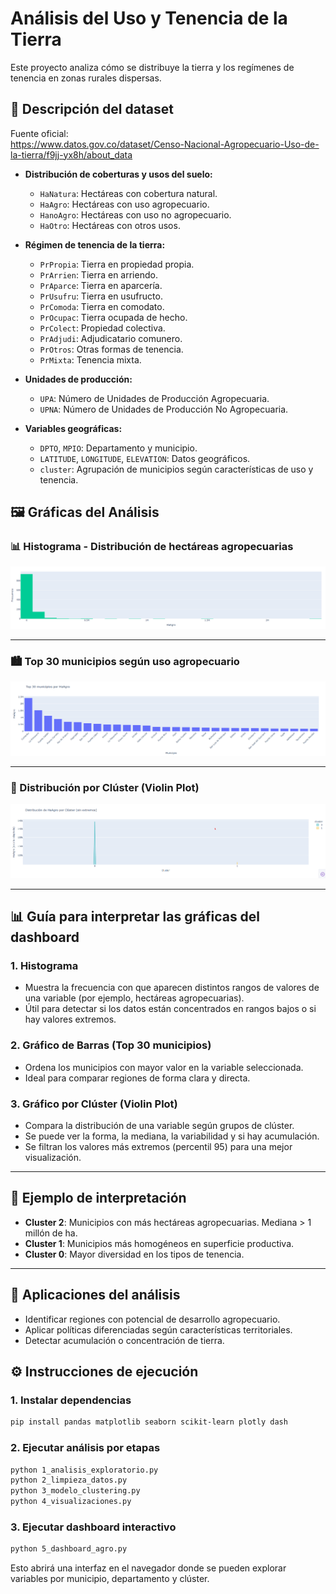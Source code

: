 # Análisis del Uso y Tenencia de la Tierra

Este proyecto analiza cómo se distribuye la tierra y los regímenes de tenencia en zonas rurales dispersas.

## 📄 Descripción del dataset

Fuente oficial:  
https://www.datos.gov.co/dataset/Censo-Nacional-Agropecuario-Uso-de-la-tierra/f9jj-yx8h/about_data

- **Distribución de coberturas y usos del suelo:**
  - `HaNatura`: Hectáreas con cobertura natural.
  - `HaAgro`: Hectáreas con uso agropecuario.
  - `HanoAgro`: Hectáreas con uso no agropecuario.
  - `HaOtro`: Hectáreas con otros usos.

- **Régimen de tenencia de la tierra:**
  - `PrPropia`: Tierra en propiedad propia.
  - `PrArrien`: Tierra en arriendo.
  - `PrAparce`: Tierra en aparcería.
  - `PrUsufru`: Tierra en usufructo.
  - `PrComoda`: Tierra en comodato.
  - `PrOcupac`: Tierra ocupada de hecho.
  - `PrColect`: Propiedad colectiva.
  - `PrAdjudi`: Adjudicatario comunero.
  - `PrOtros`: Otras formas de tenencia.
  - `PrMixta`: Tenencia mixta.

- **Unidades de producción:**
  - `UPA`: Número de Unidades de Producción Agropecuaria.
  - `UPNA`: Número de Unidades de Producción No Agropecuaria.

- **Variables geográficas:**
  - `DPTO`, `MPIO`: Departamento y municipio.
  - `LATITUDE`, `LONGITUDE`, `ELEVATION`: Datos geográficos.
  - `cluster`: Agrupación de municipios según características de uso y tenencia.

## 🖼️ Gráficas del Análisis

### 📊 Histograma - Distribución de hectáreas agropecuarias
![Histograma HaAgro](./assets/histograma_HaAgro.png)

---

### 🏙️ Top 30 municipios según uso agropecuario
![Top 30 Municipios HaAgro](./assets/top_municipios_HaAgro.png)

---

### 🎯 Distribución por Clúster (Violin Plot)
![Violin Plot por Clúster](./assets/violin_cluster_HaAgro.png)

---

## 📊 Guía para interpretar las gráficas del dashboard

### 1. **Histograma**
- Muestra la frecuencia con que aparecen distintos rangos de valores de una variable (por ejemplo, hectáreas agropecuarias).
- Útil para detectar si los datos están concentrados en rangos bajos o si hay valores extremos.

### 2. **Gráfico de Barras (Top 30 municipios)**
- Ordena los municipios con mayor valor en la variable seleccionada.
- Ideal para comparar regiones de forma clara y directa.

### 3. **Gráfico por Clúster (Violin Plot)**
- Compara la distribución de una variable según grupos de clúster.
- Se puede ver la forma, la mediana, la variabilidad y si hay acumulación.
- Se filtran los valores más extremos (percentil 95) para una mejor visualización.

---

## 📌 Ejemplo de interpretación

- **Cluster 2**: Municipios con más hectáreas agropecuarias. Mediana > 1 millón de ha.
- **Cluster 1**: Municipios más homogéneos en superficie productiva.
- **Cluster 0**: Mayor diversidad en los tipos de tenencia.

---

## 🎯 Aplicaciones del análisis

- Identificar regiones con potencial de desarrollo agropecuario.
- Aplicar políticas diferenciadas según características territoriales.
- Detectar acumulación o concentración de tierra.

## ⚙️ Instrucciones de ejecución

### 1. Instalar dependencias
```bash
pip install pandas matplotlib seaborn scikit-learn plotly dash
```

### 2. Ejecutar análisis por etapas
```bash
python 1_analisis_exploratorio.py
python 2_limpieza_datos.py
python 3_modelo_clustering.py
python 4_visualizaciones.py
```

### 3. Ejecutar dashboard interactivo
```bash
python 5_dashboard_agro.py
```

Esto abrirá una interfaz en el navegador donde se pueden explorar variables por municipio, departamento y clúster.
